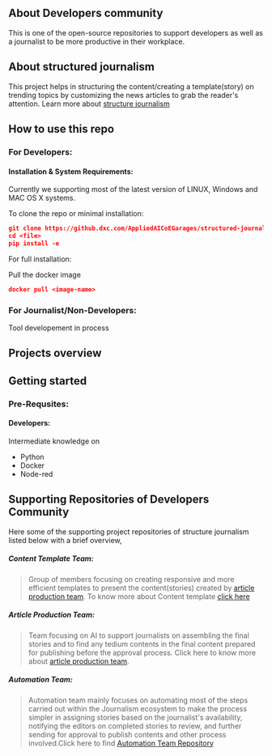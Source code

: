 ## About Developers community

This is one of the open-source repositories to support developers as well as a journalist to be more productive in their workplace.

## About structured journalism
This project helps in structuring the content/creating a template(story) on trending topics by customizing the news articles to grab the reader's attention. Learn more about [structure journalism](https://github.com/nervecentergarage/structured-journalism-developer-community/wiki/Structured-Journalism-at-DXC-AI-COE-Garages)

## How to use this repo

### For Developers:

#### Installation & System Requirements:

Currently we supporting most of the latest version of LINUX, Windows and MAC OS X systems.

To clone the repo or minimal installation:
```json
git clone https://github.dxc.com/AppliedAICoEGarages/structured-journalism-developer-community/<file>.git
cd <file>
pip install -e 
```
For full installation:

Pull the docker image
```json
docker pull <image-name>
```

### For Journalist/Non-Developers:

Tool developement in process

## Projects overview

## Getting started

### Pre-Requsites:

#### Developers:

Intermediate knowledge on 
+ Python
+ Docker
+ Node-red

## Supporting Repositories of Developers Community

Here some of the supporting project repositories of structure journalism listed below with a brief overview,

##### Content Template Team:

> Group of members focusing on creating responsive and more efficient templates to present the content(stories) created by [article production team](https://github.com/nervecentergarage/structured-journalism-article-production).
To know more about Content template [click here](https://github.com/nervecentergarage/structured-journalism-content-templates)

##### Article Production Team:

> Team focusing on AI to support journalists on assembling the final stories and to find any tedium contents in the final content prepared for publishing before the approval process. Click here to know more about [article production team](https://github.com/nervecentergarage/structured-journalism-article-production).

##### Automation Team:

> Automation team mainly focuses on automating most of the steps carried out within the Journalism ecosystem to make the process simpler in assigning stories based on the journalist's availability, notifying the editors on completed stories to review, and further sending for approval to publish contents and other process involved.Click here to find [Automation Team Repository](https://github.com/nervecentergarage/structured-journalism-automation)
